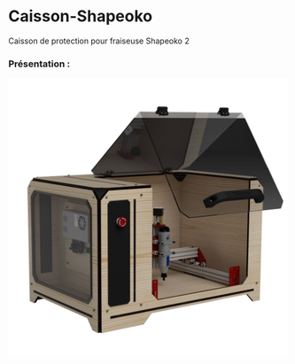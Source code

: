 # Caisson-Shapeoko
Caisson de protection pour fraiseuse Shapeoko 2

### Présentation :
<img src="https://github.com/LaMachinerie/Caisson-Shapeoko/blob/master/rendu3Dcaisson.jpg" width="600" align="center" >
